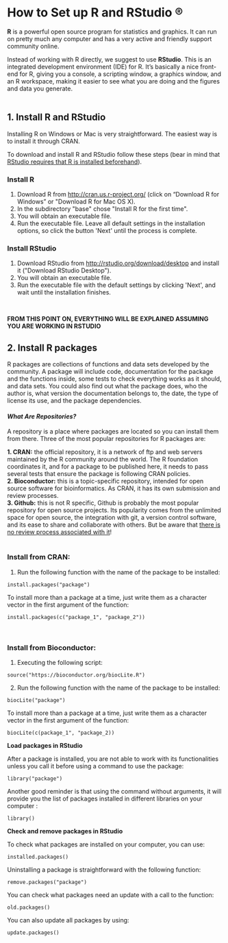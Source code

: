 # How to Set up R and RStudio :registered:

**R** is a powerful open source program for statistics and graphics. It can run on pretty much any computer and has a very active and friendly support community online.<br/>

Instead of working with R directly, we suggest to use **RStudio**. This is an integrated development environment (IDE) for R. It’s basically a nice front-end for R, giving you a console, a scripting window, a graphics window, and an R workspace, making it easier to see what you are doing and the figures and data you generate.  
<br/>


## 1. Install R and RStudio

Installing R on Windows or Mac is very straightforward. The easiest way is to install it through CRAN.<br/>

To download and install R and RStudio follow these steps (bear in mind that <ins>RStudio requires that R is installed beforehand</ins>).  


### Install R <br/>

1. Download R from http://cran.us.r-project.org/ (click on “Download R for Windows” or "Download R for Mac OS X).
2. In the subdirectory "base" chose "Install R for the first time".
3. You will obtain an executable file.
4. Run the executable file. Leave all default settings in the installation options, so click the button 'Next' until the process is complete.  

### Install RStudio <br/>

1. Download RStudio from http://rstudio.org/download/desktop and install it ("Download RStudio Desktop"). 
2. You will obtain an executable file.
3. Run the executable file with the default settings by clicking 'Next', and wait until the installation finishes.    
<br/>

**FROM THIS POINT ON, EVERYTHING WILL BE EXPLAINED ASSUMING YOU ARE WORKING IN RSTUDIO**


## 2. Install R packages <br/>

R packages are collections of functions and data sets developed by the community. A package will include code, documentation for the package and the functions inside, some tests to check everything works as it should, and data sets. You could also find out what the package does, who the author is, what version the documentation belongs to, the date, the type of license its use, and the package dependencies.<br/>

#### _What Are Repositories?_ <br/>

A repository is a place where packages are located so you can install them from there. Three of the most popular repositories for R packages are:

**1. CRAN:** the official repository, it is a network of ftp and web servers maintained by the R community around the world. The R foundation coordinates it, and for a package to be published here, it needs to pass several tests that ensure the package is following CRAN policies.<br/>
**2. Bioconductor:** this is a topic-specific repository, intended for open source software for bioinformatics. As CRAN, it has its own submission and review processes.<br/>
**3. Github:** this is not R specific, Github is probably the most popular repository for open source projects. Its popularity comes from the unlimited space for open source, the integration with git, a version control software, and its ease to share and collaborate with others. But be aware that <ins>there is no review process associated with it</ins>!  
<br/>

### Install from CRAN:<br/>

1. Run the following function with the name of the package to be installed:
````
install.packages("package")
````
To install more than a package at a time, just write them as a character vector in the first argument of the function:
````
install.packages(c("package_1", "package_2"))
````
<br/>

### Install from Bioconductor: <br/>

1. Executing the following script:
````
source("https://bioconductor.org/biocLite.R")
````
2. Run the following function with the name of the package to be installed:
````
biocLite("package")
````
To install more than a package at a time, just write them as a character vector in the first argument of the function:
````
biocLite(c(package_1", "package_2))
````

**Load packages in RStudio**<br/>

After a package is installed, you are not able to work with its functionalities unless you call it before using a command to use the package:
````
library("package")
````
Another good reminder is that using the command without arguments, it will provide you the list of packages installed in different libraries on your computer :
````
library()
````

**Check and remove packages in RStudio**<br/>

To check what packages are installed on your computer, you can use:
````
installed.packages()
````

Uninstalling a package is straightforward with the following function:
````
remove.packages("package")
````

You can check what packages need an update with a call to the function:
````
old.packages()
````

You can also update all packages by using:
````
update.packages()
````
